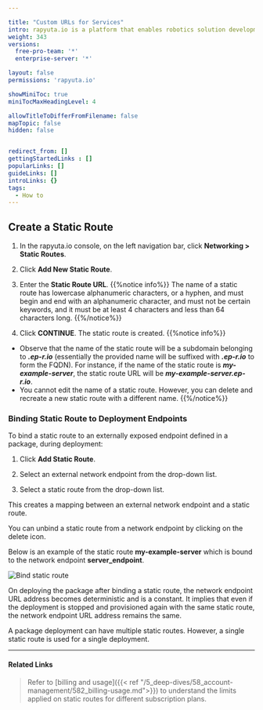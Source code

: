 ```yaml
---

title: "Custom URLs for Services"
intro: rapyuta.io is a platform that enables robotics solution development by providing the necessary software infrastructure and facilitating the interaction between multiple stakeholders who contribute to the solution development.
weight: 343
versions:
  free-pro-team: '*'
  enterprise-server: '*'

layout: false
permissions: 'rapyuta.io'

showMiniToc: true
miniTocMaxHeadingLevel: 4

allowTitleToDifferFromFilename: false
mapTopic: false
hidden: false


redirect_from: []
gettingStartedLinks : []
popularLinks: []
guideLinks: []
introLinks: {}
tags:
  - How to
---
```


## Create a Static Route

1. In the rapyuta.io console, on the left navigation bar, click **Networking > Static Routes**.

2. Click **Add New Static Route**.

3. Enter the **Static Route URL**.
{{%notice info%}}
The name of a static route has lowercase alphanumeric characters, or a hyphen, and must begin and end with an alphanumeric character, and must not be certain keywords, and it must be at least 4 characters and less than 64 characters long.
{{%/notice%}}

4. Click **CONTINUE**. The static route is created.
{{%notice info%}}
* Observe that the name of the static route will be a subdomain belonging to ***.ep-r.io*** (essentially the provided name will be suffixed with ***.ep-r.io*** to form the FQDN). For instance, if the name of the static route is ***my-example-server***, the static route URL will be ***my-example-server.ep-r.io***.
* You cannot edit the name of a static route. However, you can delete and recreate a new static route with a different name.
{{%/notice%}}

### Binding Static Route to Deployment Endpoints

To bind a static route to an externally exposed endpoint defined in a package, during deployment:

1. Click **Add Static Route**.

2. Select an external network endpoint from the drop-down list.

3. Select a static route from the drop-down list.

This creates a mapping between an external network endpoint and a static route. 

You can unbind a static route from a network endpoint by clicking on the delete icon. 

Below is an example of the static route **my-example-server** which is bound to the network endpoint **server_endpoint**.

![Bind static route](/images/dev-guide/create-software-pkgs/pkg-internals/static-routes/mapping-bind-sr.png?classes=border,shadow&width=40pc)

On deploying the package after binding a static route, the network endpoint URL address becomes deterministic and is a constant. It implies that even if the deployment is stopped and provisioned again with the same static route, the network endpoint URL address remains the same.

A package deployment can have multiple static routes. However, a single static route is used for a single deployment.

---

#### Related Links

>  Refer to [billing and usage]({{< ref "/5_deep-dives/58_account-management/582_billing-usage.md">}}) to understand the limits applied on static routes for different subscription plans.

